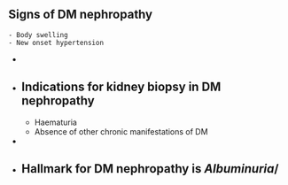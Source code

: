 ## Signs of DM nephropathy
	- Body swelling
	- New onset hypertension
-
- ## Indications for kidney biopsy in DM nephropathy
	- Haematuria
	- Absence of other chronic manifestations of DM
-
- ## Hallmark for DM nephropathy is *Albuminuria*/